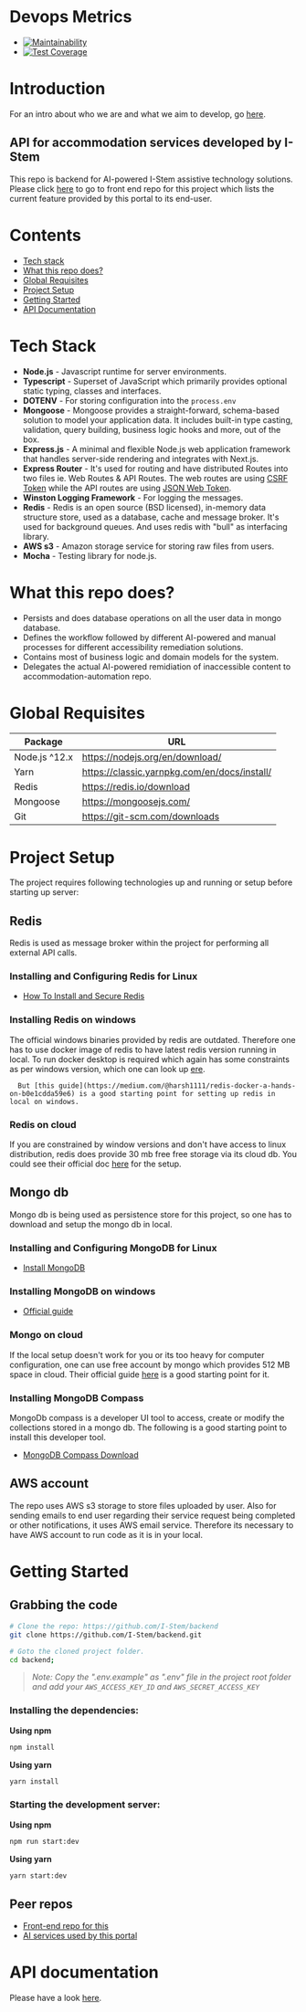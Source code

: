 # Devops Metrics

- [![Maintainability](https://api.codeclimate.com/v1/badges/0abf5009e604ee7d2271/maintainability)](https://codeclimate.com/github/I-Stem/backend/maintainability)
- [![Test Coverage](https://api.codeclimate.com/v1/badges/0abf5009e604ee7d2271/test_coverage)](https://codeclimate.com/github/I-Stem/backend/test_coverage)


# Introduction

   For an intro about who we are and what we aim to develop, go [here](https://i-stem.github.io).

## API for accommodation services developed by I-Stem

   This repo is backend for AI-powered I-Stem assistive technology solutions. Please click [here](https://github.com/I-Stem/frontend#introduction) to go to front end repo for this project which lists the current feature provided by this portal to its end-user.

# Contents

* [Tech stack](#tech-stack)
* [What this repo does?](#what-this-repo-does?)
* [Global Requisites](#global-requisites)
* [Project Setup](#project-setup)
* [Getting Started](#getting-started)
* [API Documentation](#api-documentation)



# Tech Stack

-   **Node.js** - Javascript runtime for server environments.
-   **Typescript** - Superset of JavaScript which primarily provides optional static typing, classes and interfaces.
-   **DOTENV** - For storing configuration into the `process.env`
-   **Mongoose** - Mongoose provides a straight-forward, schema-based solution to model your application data. It includes built-in type casting, validation, query building, business logic hooks and more, out of the box.
-   **Express.js** - A minimal and flexible Node.js web application framework that handles server-side rendering and integrates with Next.js.
-   **Express Router** - It's used for routing and have distributed Routes into two files ie. Web Routes & API Routes. The web routes are using [CSRF Token](https://github.com/krakenjs/lusca) while the API routes are using [JSON Web Token](https://github.com/auth0/express-jwt).
-   **Winston Logging Framework** - For logging the messages.
-   **Redis** - Redis is an open source (BSD licensed), in-memory data structure store, used as a database, cache and message broker. It's used for background queues. And uses redis with "bull" as interfacing library.
-   **AWS s3** - Amazon storage service for storing raw files from users.
-   **Mocha** - Testing library for node.js.

# What this repo does?

* Persists and does database operations on all the user data in mongo database.
* Defines the workflow followed by different AI-powered and manual processes for different accessibility remediation solutions.
* Contains most of business logic and domain models for the system.
* Delegates the actual AI-powered remidiation of inaccessible content  to accommodation-automation repo.

# Global Requisites

|  Package |  URL |  
|---|---|
|  Node.js ^12.x|  https://nodejs.org/en/download/  |   
| Yarn  | https://classic.yarnpkg.com/en/docs/install/  |  
| Redis | https://redis.io/download |
| Mongoose | https://mongoosejs.com/ |
| Git | https://git-scm.com/downloads 

# Project Setup

   The project requires following technologies up and running or setup before starting up server:

## Redis

   Redis is used as message broker within the project for performing all external API calls. 

### Installing and Configuring Redis for Linux
- [How To Install and Secure Redis](https://www.digitalocean.com/community/tutorials/how-to-install-and-secure-redis-on-ubuntu-18-04)

### Installing Redis on windows

   The official windows binaries provided by redis are outdated. Therefore one has to use docker image of redis to have latest redis version  running in local. To run docker desktop is required which again has some constraints as per windows version, which one can look up [ere](https://docs.docker.com/docker-for-windows/install/).

      But [this guide](https://medium.com/@harsh1111/redis-docker-a-hands-on-b0e1cdda59e6) is a good starting point for setting up redis in local on windows.

### Redis on cloud

   If you are constrained by window versions and don't have access to linux distribution, redis does provide 30 mb free free storage via its cloud db. You could see their official doc [here](https://redislabs.com/get-started-with-redis/) for the setup.

## Mongo db

   Mongo db is being used as persistence store for this project, so one has to download and setup the mongo db in local.
   
### Installing and Configuring MongoDB  for Linux
- [Install MongoDB](https://hevodata.com/blog/install-mongodb-on-ubuntu/)

### Installing MongoDB on windows

-   [Official guide](https://docs.mongodb.com/manual/tutorial/install-mongodb-on-windows/)

### Mongo on cloud

   If the local setup doesn't work for you or its too heavy for computer configuration, one can use free account by mongo which provides 512 MB space in cloud. Their official guide [here](https://docs.atlas.mongodb.com/getting-started/) is a good starting point for it.

### Installing MongoDB Compass

   MongoDb compass is a developer UI tool to access, create or modify the collections  stored in a mongo db. The following is a good starting point to install this developer tool.

- [MongoDB Compass Download](https://www.mongodb.com/try/download/compass)

## AWS account

   The repo uses AWS s3 storage to store files uploaded by user. Also for sending emails to end user regarding their service request being completed or other notifications, it uses AWS email service. Therefore its necessary to have AWS account to run code as it is in your local. 


# Getting Started

## Grabbing the code

```bash
# Clone the repo: https://github.com/I-Stem/backend
git clone https://github.com/I-Stem/backend.git

# Goto the cloned project folder.
cd backend;
```

> _Note: Copy the ".env.example" as ".env" file in the project root folder and add your `AWS_ACCESS_KEY_ID` and `AWS_SECRET_ACCESS_KEY`_

### Installing the dependencies:

**Using npm**

```sh
npm install
```

**Using yarn**

```sh
yarn install
```

### Starting the development server:

**Using npm**

```sh
npm run start:dev
```

**Using yarn**

```sh
yarn start:dev
```



## Peer repos

* [Front-end repo for this](https://github.com/I-Stem/frontend)
* [AI services used by this portal](https://github.com/I-Stem/science)

# API documentation

   Please have a look [here](https://i-stem.github.io/backend).